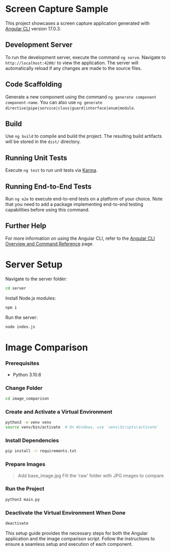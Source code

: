 # Screen Capture Sample

This project showcases a screen capture application generated with [Angular CLI](https://github.com/angular/angular-cli) version 17.0.3.

## Development Server

To run the development server, execute the command `ng serve`. Navigate to `http://localhost:4200/` to view the application. The server will automatically reload if any changes are made to the source files.

## Code Scaffolding

Generate a new component using the command `ng generate component component-name`. You can also use `ng generate directive|pipe|service|class|guard|interface|enum|module`.

## Build

Use `ng build` to compile and build the project. The resulting build artifacts will be stored in the `dist/` directory.

## Running Unit Tests

Execute `ng test` to run unit tests via [Karma](https://karma-runner.github.io).

## Running End-to-End Tests

Run `ng e2e` to execute end-to-end tests on a platform of your choice. Note that you need to add a package implementing end-to-end testing capabilities before using this command.

## Further Help

For more information on using the Angular CLI, refer to the [Angular CLI Overview and Command Reference](https://angular.io/cli) page.

# Server Setup

Navigate to the server folder:

```sh
cd server
```

Install Node.js modules:

```sh
npm i
```

Run the server:

```sh
node index.js
```

# Image Comparison

### Prerequisites

- Python 3.10.6

### Change Folder

```sh
cd image_comparison
```

### Create and Activate a Virtual Environment

```sh
python3 -m venv venv
source venv/bin/activate  # On Windows, use `venv\Scripts\activate`
```

### Install Dependencies

```sh
pip install -r requirements.txt
```

### Prepare Images
> Add base_image.jpg
> Fill the 'raw' folder with JPG images to compare

### Run the Project

```sh
python3 main.py
```

### Deactivate the Virtual Environment When Done

```sh
deactivate
```

This setup guide provides the necessary steps for both the Angular application and the image comparison script. Follow the instructions to ensure a seamless setup and execution of each component.